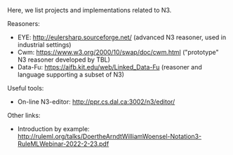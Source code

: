 Here, we list projects and implementations related to N3. 

Reasoners:
* EYE: http://eulersharp.sourceforge.net/ (advanced N3 reasoner, used in industrial settings)
* Cwm: https://www.w3.org/2000/10/swap/doc/cwm.html ("prototype" N3 reasoner developed by TBL)
* Data-Fu: https://aifb.kit.edu/web/Linked_Data-Fu (reasoner and language supporting a subset of N3)


Useful tools:
* On-line N3-editor: http://ppr.cs.dal.ca:3002/n3/editor/


Other links:
* Introduction by example: http://ruleml.org/talks/DoertheArndtWilliamWoensel-Notation3-RuleMLWebinar-2022-2-23.pdf
